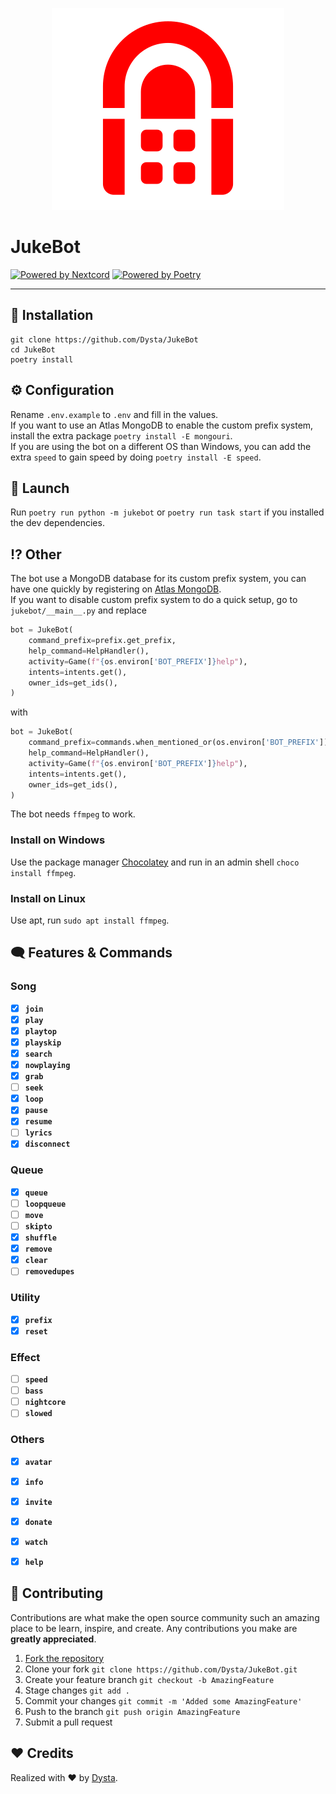 <div align="center">

[![JukeBot](juke-logo.png)](#readme)
</div>

# JukeBot
[![Powered by Nextcord](https://custom-icon-badges.herokuapp.com/badge/-Powered%20by%20Nextcord-0d1620?logo=nextcord)](https://github.com/nextcord/nextcord "Powered by Nextcord")
[![Powered by Poetry](https://custom-icon-badges.herokuapp.com/badge/-Powered%20by%20Poetry-0d1620?logo=poetry)](https://python-poetry.org "Powered by Poetry")

___

## 🧩 Installation
```
git clone https://github.com/Dysta/JukeBot 
cd JukeBot
poetry install
```

## ⚙️ Configuration
Rename `.env.example` to `.env` and fill in the values. \
If you want to use an Atlas MongoDB to enable the custom prefix system, install the extra package `poetry install -E mongouri`. \
If you are using the bot on a different OS than Windows, you can add the extra `speed` to gain speed by doing `poetry install -E speed`. 

## 🚀 Launch
Run `poetry run python -m jukebot` or `poetry run task start` if you installed the dev dependencies.

## ⁉️ Other
The bot use a MongoDB database for its custom prefix system, you can have one quickly by registering on [Atlas MongoDB](https://www.mongodb.com/atlas). \
If you want to disable custom prefix system to do a quick setup, go to `jukebot/__main__.py` and replace
```py
bot = JukeBot(
    command_prefix=prefix.get_prefix,
    help_command=HelpHandler(),
    activity=Game(f"{os.environ['BOT_PREFIX']}help"),
    intents=intents.get(),
    owner_ids=get_ids(),
)
```
with
```py
bot = JukeBot(
    command_prefix=commands.when_mentioned_or(os.environ['BOT_PREFIX']),
    help_command=HelpHandler(),
    activity=Game(f"{os.environ['BOT_PREFIX']}help"),
    intents=intents.get(),
    owner_ids=get_ids(),
)
```


The bot needs `ffmpeg` to work.
### Install on Windows
Use the package manager [Chocolatey](https://community.chocolatey.org/) and run in an admin shell `choco install ffmpeg`.

### Install on Linux
Use apt, run `sudo apt install ffmpeg`.

## 🗨 Features & Commands

### Song
- [X] **`join`**
- [X] **`play`**
- [X] **`playtop`**
- [X] **`playskip`**
- [X] **`search`**
- [X] **`nowplaying`**
- [X] **`grab`**
- [ ] **`seek`**
- [X] **`loop`**
- [X] **`pause`**
- [X] **`resume`**
- [ ] **`lyrics`**
- [X] **`disconnect`**

### Queue
- [X] **`queue`**
- [ ] **`loopqueue`**
- [ ] **`move`**
- [ ] **`skipto`**
- [X] **`shuffle`**
- [X] **`remove`**
- [X] **`clear`**
- [ ] **`removedupes`**

### Utility
- [X] **`prefix`**
- [X] **`reset`**

### Effect
- [ ] **`speed`**
- [ ] **`bass`**
- [ ] **`nightcore`**
- [ ] **`slowed`**

### Others
- [X] **`avatar`**
- [X] **`info`**
- [X] **`invite`**
- [X] **`donate`**
- [X] **`watch`**
- [X] **`help`**


## 🤝 Contributing

Contributions are what make the open source community such an amazing place to be learn, 
inspire, and create. Any contributions you make are **greatly appreciated**.

1. [Fork the repository](https://github.com/Dysta/JukeBot/fork)
2. Clone your fork `git clone https://github.com/Dysta/JukeBot.git`
3. Create your feature branch `git checkout -b AmazingFeature`
4. Stage changes `git add .`
5. Commit your changes `git commit -m 'Added some AmazingFeature'`
6. Push to the branch `git push origin AmazingFeature`
7. Submit a pull request

## ❤️ Credits

Realized with ❤️ by [Dysta](https://github.com/Dysta).
